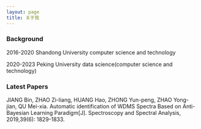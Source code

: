 ```yaml
---
layout: page
title: 关于我 
---
```


### Background

2016-2020  Shandong University  computer science and technology

2020-2023  Peking University  data science(computer science and technology)

### Latest Papers

JIANG Bin, ZHAO Zi-liang, HUANG Hao, ZHONG Yun-peng, ZHAO Yong-jian, QU Mei-xia. Automatic identification of WDMS Spectra Based on Anti-Bayesian Learning Paradigm[J]. Spectroscopy and Spectral Analysis, 2019,39(6): 1829-1833.

